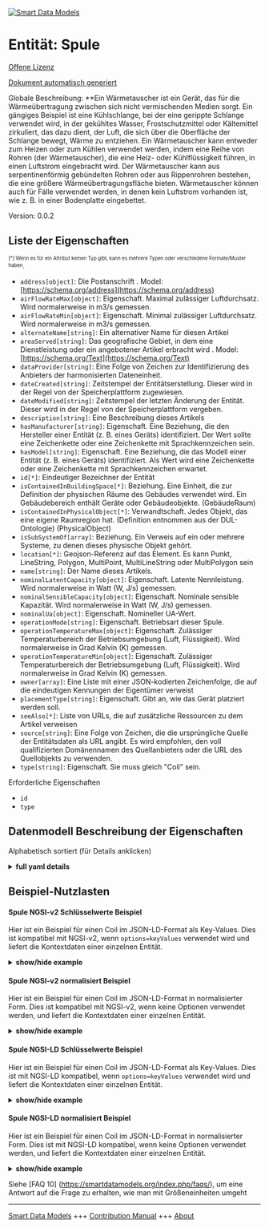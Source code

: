<!-- 10-Header -->
  
[![Smart Data Models](https://smartdatamodels.org/wp-content/uploads/2022/01/SmartDataModels_logo.png "Logo")](https://smartdatamodels.org)  

Entität: Spule  
==============
<!-- /10-Header -->
  
<!-- 15-License -->
  

[Offene Lizenz](https://github.com/smart-data-models//dataModel.S4BLDG/blob/master/Coil/LICENSE.md)  

[Dokument automatisch generiert](https://docs.google.com/presentation/d/e/2PACX-1vTs-Ng5dIAwkg91oTTUdt8ua7woBXhPnwavZ0FxgR8BsAI_Ek3C5q97Nd94HS8KhP-r_quD4H0fgyt3/pub?start=false&loop=false&delayms=3000#slide=id.gb715ace035_0_60)  
<!-- /15-License -->
  
<!-- 20-Description -->
  

Globale Beschreibung: **Ein Wärmetauscher ist ein Gerät, das für die Wärmeübertragung zwischen sich nicht vermischenden Medien sorgt. Ein gängiges Beispiel ist eine Kühlschlange, bei der eine gerippte Schlange verwendet wird, in der gekühltes Wasser, Frostschutzmittel oder Kältemittel zirkuliert, das dazu dient, der Luft, die sich über die Oberfläche der Schlange bewegt, Wärme zu entziehen. Ein Wärmetauscher kann entweder zum Heizen oder zum Kühlen verwendet werden, indem eine Reihe von Rohren (der Wärmetauscher), die eine Heiz- oder Kühlflüssigkeit führen, in einen Luftstrom eingebracht wird. Der Wärmetauscher kann aus serpentinenförmig gebündelten Rohren oder aus Rippenrohren bestehen, die eine größere Wärmeübertragungsfläche bieten.  Wärmetauscher können auch für Fälle verwendet werden, in denen kein Luftstrom vorhanden ist, wie z. B. in einer Bodenplatte eingebettet.  

Version: 0.0.2  
<!-- /20-Description -->
  
<!-- 30-PropertiesList -->
  


## Liste der Eigenschaften  


<sup><sub>[*] Wenn es für ein Attribut keinen Typ gibt, kann es mehrere Typen oder verschiedene Formate/Muster haben</sub></sup>.  
- `address[object]`: Die Postanschrift  . Model: [https://schema.org/address](https://schema.org/address)
- `airFlowRateMax[object]`: Eigenschaft. Maximal zulässiger Luftdurchsatz. Wird normalerweise in m3/s gemessen.  
- `airFlowRateMin[object]`: Eigenschaft. Minimal zulässiger Luftdurchsatz. Wird normalerweise in m3/s gemessen.  
- `alternateName[string]`: Ein alternativer Name für diesen Artikel  
- `areaServed[string]`: Das geografische Gebiet, in dem eine Dienstleistung oder ein angebotener Artikel erbracht wird  . Model: [https://schema.org/Text](https://schema.org/Text)
- `dataProvider[string]`: Eine Folge von Zeichen zur Identifizierung des Anbieters der harmonisierten Dateneinheit.  
- `dateCreated[string]`: Zeitstempel der Entitätserstellung. Dieser wird in der Regel von der Speicherplattform zugewiesen.  
- `dateModified[string]`: Zeitstempel der letzten Änderung der Entität. Dieser wird in der Regel von der Speicherplattform vergeben.  
- `description[string]`: Eine Beschreibung dieses Artikels  
- `hasManufacturer[string]`: Eigenschaft. Eine Beziehung, die den Hersteller einer Entität (z. B. eines Geräts) identifiziert. Der Wert sollte eine Zeichenkette oder eine Zeichenkette mit Sprachkennzeichen sein.  
- `hasModel[string]`: Eigenschaft. Eine Beziehung, die das Modell einer Entität (z. B. eines Geräts) identifiziert. Als Wert wird eine Zeichenkette oder eine Zeichenkette mit Sprachkennzeichen erwartet.  
- `id[*]`: Eindeutiger Bezeichner der Entität  
- `isContainedInBuildingSpace[*]`: Beziehung. Eine Einheit, die zur Definition der physischen Räume des Gebäudes verwendet wird. Ein Gebäudebereich enthält Geräte oder Gebäudeobjekte. (GebäudeRaum)  
- `isContainedInPhysicalObject[*]`: Verwandtschaft. Jedes Objekt, das eine eigene Raumregion hat.  (Definition entnommen aus der DUL-Ontologie) (PhysicalObject)  
- `isSubSystemOf[array]`: Beziehung. Ein Verweis auf ein oder mehrere Systeme, zu denen dieses physische Objekt gehört.  
- `location[*]`: Geojson-Referenz auf das Element. Es kann Punkt, LineString, Polygon, MultiPoint, MultiLineString oder MultiPolygon sein  
- `name[string]`: Der Name dieses Artikels.  
- `nominalLatentCapacity[object]`: Eigenschaft. Latente Nennleistung. Wird normalerweise in Watt (W, J/s) gemessen.  
- `nominalSensibleCapacity[object]`: Eigenschaft. Nominale sensible Kapazität. Wird normalerweise in Watt (W, J/s) gemessen.  
- `nominalUa[object]`: Eigenschaft. Nomineller UA-Wert.  
- `operationMode[string]`: Eigenschaft. Betriebsart dieser Spule.  
- `operationTemperatureMax[object]`: Eigenschaft. Zulässiger Temperaturbereich der Betriebsumgebung (Luft, Flüssigkeit). Wird normalerweise in Grad Kelvin (K) gemessen.  
- `operationTemperatureMin[object]`: Eigenschaft. Zulässiger Temperaturbereich der Betriebsumgebung (Luft, Flüssigkeit). Wird normalerweise in Grad Kelvin (K) gemessen.  
- `owner[array]`: Eine Liste mit einer JSON-kodierten Zeichenfolge, die auf die eindeutigen Kennungen der Eigentümer verweist  
- `placementType[string]`: Eigenschaft. Gibt an, wie das Gerät platziert werden soll.  
- `seeAlso[*]`: Liste von URLs, die auf zusätzliche Ressourcen zu dem Artikel verweisen  
- `source[string]`: Eine Folge von Zeichen, die die ursprüngliche Quelle der Entitätsdaten als URL angibt. Es wird empfohlen, den voll qualifizierten Domänennamen des Quellanbieters oder die URL des Quellobjekts zu verwenden.  
- `type[string]`: Eigenschaft. Sie muss gleich "Coil" sein.  
<!-- /30-PropertiesList -->
  
<!-- 35-RequiredProperties -->
  

Erforderliche Eigenschaften  
- `id`  
- `type`  
<!-- /35-RequiredProperties -->
  
<!-- 40-RequiredProperties -->
  
<!-- /40-RequiredProperties -->
  
<!-- 50-DataModelHeader -->
  

## Datenmodell Beschreibung der Eigenschaften  

Alphabetisch sortiert (für Details anklicken)  
<!-- /50-DataModelHeader -->
  
<!-- 60-ModelYaml -->
  
<details><summary><strong>full yaml details</strong></summary>    

```yaml  
Coil:    
  description: 'A coil is a device used to provide heat transfer between non-mixing media. A common example is a cooling coil, which utilizes a finned coil in which circulates chilled water, antifreeze, or refrigerant that is used to remove heat from air moving across the surface of the coil. A coil may be used either for heating or cooling purposes by placing a series of tubes (the coil) carrying a heating or cooling fluid into an airstream. The coil may be constructed from tubes bundled in a serpentine form or from finned tubes that give a extended heat transfer surface.  Coils may also be used for non-airflow cases such as embedded in a floor slab.'    
  properties:    
    address:    
      description: The mailing address    
      properties:    
        addressCountry:    
          description: 'Property. The country. For example, Spain. Model:''https://schema.org/addressCountry'''    
          type: string    
        addressLocality:    
          description: 'Property. The locality in which the street address is, and which is in the region. Model:''https://schema.org/addressLocality'''    
          type: string    
        addressRegion:    
          description: 'Property. The region in which the locality is, and which is in the country. Model:''https://schema.org/addressRegion'''    
          type: string    
        district:    
          description: 'A district is a type of administrative division that, in some countries, is managed by the local government.'    
          type: string    
        postOfficeBoxNumber:    
          description: 'Property. The post office box number for PO box addresses. For example, 03578. Model:''https://schema.org/postOfficeBoxNumber'''    
          type: string    
        postalCode:    
          description: 'Property. The postal code. For example, 24004. Model:''https://schema.org/https://schema.org/postalCode'''    
          type: string    
        streetAddress:    
          description: 'Property. The street address. Model:''https://schema.org/streetAddress'''    
          type: string    
        streetNr:    
          description: Number identifying a specific property on a public street.    
          type: string    
      type: object    
      x-ngsi:    
        model: https://schema.org/address    
        type: Property    
    airFlowRateMax:    
      $id: https://smart-data-models.github.com/dataModel.SAREF/Measurement    
      derivedFrom: "https://saref.etsi.org/core/v3.1.1/#saref:Measurement"    
      description: Property. Maximum allowable air flow rate. Usually measured in m3/s.    
      license: https://opensource.org/licenses/BSD-3-Clause    
      properties: &coil_-_properties_-_airflowratemin_-_properties    
        observedAt:    
          description: Property. A relationship stating the timestamp of an entity (e.g. a measurement).    
          format: date-time    
          type: string    
        unitCode:    
          description: Property. A relationship identifying the unit of measure used for a certain entity.    
          type: string    
        value:    
          description: 'Property. A relationship defining the value of a certain property, e.g., energy or power. Note that, even if numeric values are expected to enable reasoning, measurement values could use other datatypes.'    
          type: number    
      title: Smart data models - Measurement schema    
      type: object    
      x-ngsi:    
        type: Property    
    airFlowRateMin:    
      $id: https://smart-data-models.github.com/dataModel.SAREF/Measurement    
      derivedFrom: "https://saref.etsi.org/core/v3.1.1/#saref:Measurement"    
      description: Property. Minimum allowable air flow rate. Usually measured in m3/s.    
      license: https://opensource.org/licenses/BSD-3-Clause    
      properties: *coil_-_properties_-_airflowratemin_-_properties    
      title: Smart data models - Measurement schema    
      type: object    
      x-ngsi:    
        type: Property    
    alternateName:    
      description: An alternative name for this item    
      type: string    
      x-ngsi:    
        type: Property    
    areaServed:    
      description: The geographic area where a service or offered item is provided    
      type: string    
      x-ngsi:    
        model: https://schema.org/Text    
        type: Property    
    dataProvider:    
      description: A sequence of characters identifying the provider of the harmonised data entity.    
      type: string    
      x-ngsi:    
        type: Property    
    dateCreated:    
      description: Entity creation timestamp. This will usually be allocated by the storage platform.    
      format: date-time    
      type: string    
      x-ngsi:    
        type: Property    
    dateModified:    
      description: Timestamp of the last modification of the entity. This will usually be allocated by the storage platform.    
      format: date-time    
      type: string    
      x-ngsi:    
        type: Property    
    description:    
      description: A description of this item    
      type: string    
      x-ngsi:    
        type: Property    
    hasManufacturer:    
      description: 'Property. A relationship identifying the manufacturer of an entity (e.g., device). The value is expected to be a string or a string with language tag.'    
      type: string    
      x-ngsi:    
        type: Property    
    hasModel:    
      description: 'Property. A relationship identifying the model of an entity (e.g., device). The value is expected to be a string or a string with language tag.'    
      type: string    
      x-ngsi:    
        type: Property    
    id:    
      anyOf: &coil_-_properties_-_iscontainedinbuildingspace_-_anyof    
        - description: Property. Identifier format of any NGSI entity    
          maxLength: 256    
          minLength: 1    
          pattern: ^[\w\-\.\{\}\$\+\*\[\]`|~^@!,:\\]+$    
          type: string    
        - description: Property. Identifier format of any NGSI entity    
          format: uri    
          type: string    
      description: Unique identifier of the entity    
      x-ngsi:    
        type: Property    
    isContainedInBuildingSpace:    
      anyOf: *coil_-_properties_-_iscontainedinbuildingspace_-_anyof    
      description: Relationship. An entity used to define the physical spaces of the building. A building space contains devices or building objects. (BuildingSpace)    
      x-ngsi:    
        type: Property    
    isContainedInPhysicalObject:    
      anyOf: *coil_-_properties_-_iscontainedinbuildingspace_-_anyof    
      description: Relationship. Any Object that has a proper space region.  (Definition extracted from DUL ontology) (PhysicalObject)    
      x-ngsi:    
        type: Property    
    isSubSystemOf:    
      description: Relationship. A reference to a system(s) that this Physical Object is part of.    
      items:    
        anyOf: *coil_-_properties_-_iscontainedinbuildingspace_-_anyof    
        description: Property. Unique identifier of the entity    
      type: array    
      x-ngsi:    
        type: Relationship    
    location:    
      description: 'Geojson reference to the item. It can be Point, LineString, Polygon, MultiPoint, MultiLineString or MultiPolygon'    
      oneOf:    
        - description: GeoProperty. Geojson reference to the item. Point    
          properties:    
            bbox:    
              items:    
                type: number    
              minItems: 4    
              type: array    
            coordinates:    
              items:    
                type: number    
              minItems: 2    
              type: array    
            type:    
              enum:    
                - Point    
              type: string    
          required:    
            - type    
            - coordinates    
          title: GeoJSON Point    
          type: object    
        - description: GeoProperty. Geojson reference to the item. LineString    
          properties:    
            bbox:    
              items:    
                type: number    
              minItems: 4    
              type: array    
            coordinates:    
              items:    
                items:    
                  type: number    
                minItems: 2    
                type: array    
              minItems: 2    
              type: array    
            type:    
              enum:    
                - LineString    
              type: string    
          required:    
            - type    
            - coordinates    
          title: GeoJSON LineString    
          type: object    
        - description: GeoProperty. Geojson reference to the item. Polygon    
          properties:    
            bbox:    
              items:    
                type: number    
              minItems: 4    
              type: array    
            coordinates:    
              items:    
                items:    
                  items:    
                    type: number    
                  minItems: 2    
                  type: array    
                minItems: 4    
                type: array    
              type: array    
            type:    
              enum:    
                - Polygon    
              type: string    
          required:    
            - type    
            - coordinates    
          title: GeoJSON Polygon    
          type: object    
        - description: GeoProperty. Geojson reference to the item. MultiPoint    
          properties:    
            bbox:    
              items:    
                type: number    
              minItems: 4    
              type: array    
            coordinates:    
              items:    
                items:    
                  type: number    
                minItems: 2    
                type: array    
              type: array    
            type:    
              enum:    
                - MultiPoint    
              type: string    
          required:    
            - type    
            - coordinates    
          title: GeoJSON MultiPoint    
          type: object    
        - description: GeoProperty. Geojson reference to the item. MultiLineString    
          properties:    
            bbox:    
              items:    
                type: number    
              minItems: 4    
              type: array    
            coordinates:    
              items:    
                items:    
                  items:    
                    type: number    
                  minItems: 2    
                  type: array    
                minItems: 2    
                type: array    
              type: array    
            type:    
              enum:    
                - MultiLineString    
              type: string    
          required:    
            - type    
            - coordinates    
          title: GeoJSON MultiLineString    
          type: object    
        - description: GeoProperty. Geojson reference to the item. MultiLineString    
          properties:    
            bbox:    
              items:    
                type: number    
              minItems: 4    
              type: array    
            coordinates:    
              items:    
                items:    
                  items:    
                    items:    
                      type: number    
                    minItems: 2    
                    type: array    
                  minItems: 4    
                  type: array    
                type: array    
              type: array    
            type:    
              enum:    
                - MultiPolygon    
              type: string    
          required:    
            - type    
            - coordinates    
          title: GeoJSON MultiPolygon    
          type: object    
      x-ngsi:    
        type: GeoProperty    
    name:    
      description: The name of this item.    
      type: string    
      x-ngsi:    
        type: Property    
    nominalLatentCapacity:    
      $id: https://smart-data-models.github.com/dataModel.SAREF/Measurement    
      derivedFrom: "https://saref.etsi.org/core/v3.1.1/#saref:Measurement"    
      description: 'Property. Nominal latent capacity. Usually measured in Watts (W, J/s).'    
      license: https://opensource.org/licenses/BSD-3-Clause    
      properties: *coil_-_properties_-_airflowratemin_-_properties    
      title: Smart data models - Measurement schema    
      type: object    
      x-ngsi:    
        type: Property    
    nominalSensibleCapacity:    
      $id: https://smart-data-models.github.com/dataModel.SAREF/Measurement    
      derivedFrom: "https://saref.etsi.org/core/v3.1.1/#saref:Measurement"    
      description: 'Property. Nominal sensible capacity. Usually measured in Watts (W, J/s).'    
      license: https://opensource.org/licenses/BSD-3-Clause    
      properties: *coil_-_properties_-_airflowratemin_-_properties    
      title: Smart data models - Measurement schema    
      type: object    
      x-ngsi:    
        type: Property    
    nominalUa:    
      $id: https://smart-data-models.github.com/dataModel.SAREF/Measurement    
      derivedFrom: "https://saref.etsi.org/core/v3.1.1/#saref:Measurement"    
      description: Property. Nominal UA value.    
      license: https://opensource.org/licenses/BSD-3-Clause    
      properties: *coil_-_properties_-_airflowratemin_-_properties    
      title: Smart data models - Measurement schema    
      type: object    
      x-ngsi:    
        type: Property    
    operationMode:    
      description: Property. Operation mode of this coil.    
      enum:    
        - cooling    
        - heating    
      type: string    
      x-ngsi:    
        type: Property    
    operationTemperatureMax:    
      $id: https://smart-data-models.github.com/dataModel.SAREF/Measurement    
      derivedFrom: "https://saref.etsi.org/core/v3.1.1/#saref:Measurement"    
      description: 'Property. Allowable operation ambient (air, fluid) temperature range. Usually measured in degrees Kelvin (K).'    
      license: https://opensource.org/licenses/BSD-3-Clause    
      properties: *coil_-_properties_-_airflowratemin_-_properties    
      title: Smart data models - Measurement schema    
      type: object    
      x-ngsi:    
        type: Property    
    operationTemperatureMin:    
      $id: https://smart-data-models.github.com/dataModel.SAREF/Measurement    
      derivedFrom: "https://saref.etsi.org/core/v3.1.1/#saref:Measurement"    
      description: 'Property. Allowable operation ambient (air, fluid) temperature range. Usually measured in degrees Kelvin (K).'    
      license: https://opensource.org/licenses/BSD-3-Clause    
      properties: *coil_-_properties_-_airflowratemin_-_properties    
      title: Smart data models - Measurement schema    
      type: object    
      x-ngsi:    
        type: Property    
    owner:    
      description: A List containing a JSON encoded sequence of characters referencing the unique Ids of the owner(s)    
      items:    
        anyOf: *coil_-_properties_-_iscontainedinbuildingspace_-_anyof    
        description: Property. Unique identifier of the entity    
      type: array    
      x-ngsi:    
        type: Property    
    placementType:    
      description: Property. Indicates how the device is designed to be placed.    
      type: string    
      x-ngsi:    
        type: Property    
    seeAlso:    
      description: list of uri pointing to additional resources about the item    
      oneOf:    
        - items:    
            format: uri    
            type: string    
          minItems: 1    
          type: array    
        - format: uri    
          type: string    
      x-ngsi:    
        type: Property    
    source:    
      description: 'A sequence of characters giving the original source of the entity data as a URL. Recommended to be the fully qualified domain name of the source provider, or the URL to the source object.'    
      type: string    
      x-ngsi:    
        type: Property    
    type:    
      description: Property. It must be equal to `Coil`.    
      enum:    
        - Coil    
      type: string    
      x-ngsi:    
        type: Property    
  required:    
    - id    
    - type    
  type: object    
  x-derived-from: "https://saref.etsi.org/saref4bldg/v1.1.2/#s4bldg:Coil"    
  x-disclaimer: 'Redistribution and use in source and binary forms, with or without modification, are permitted  provided that the license conditions are met. Copyleft (c) 2022 Contributors to Smart Data Models Program'    
  x-license-url: https://github.com/smart-data-models/dataModel.S4BLDG/blob/master/Coil/LICENSE.md    
  x-model-schema: https://smart-data-models.github.com/dataModel.SAREF4BLDG/Coil/schema.json    
  x-model-tags: SAREF Coil    
  x-version: 0.0.2    
```  
</details>    
<!-- /60-ModelYaml -->
  
<!-- 70-MiddleNotes -->
  
<!-- /70-MiddleNotes -->
  
<!-- 80-Examples -->
  

## Beispiel-Nutzlasten  

#### Spule NGSI-v2 Schlüsselwerte Beispiel  

Hier ist ein Beispiel für einen Coil im JSON-LD-Format als Key-Values. Dies ist kompatibel mit NGSI-v2, wenn `options=keyValues` verwendet wird und liefert die Kontextdaten einer einzelnen Entität.  
<details><summary><strong>show/hide example</strong></summary>    

```json  

{  
  "id": "urn:ngsi-ld:Coil:180d0665-9242-42c6-b336-d7edcf8fc3b5",  
  "type": "Coil",  
  "airFlowRateMax": 0.22332143818011307,  
  "airFlowRateMin": 0.6369516028350278,  
  "nominalLatentCapacity": 0.9394595315602638,  
  "nominalSensibleCapacity": {  
    "type": 0.8014808985276609,  
    "nominalUa": 0.3738979404823001,  
    "operationMode": "cooling",  
    "operationTemperatureMax": 0.7510713399220631,  
    "operationTemperatureMin": 0.8674252304724047,  
    "placementType": "Money Market Account",  
    "isContainedInBuildingSpace": "urn:ngsi-ld:BuildingSpace:c562a0a7-6355-46a0-a528-ebeea1b5af39",  
    "isContainedInPhysicalObject": "urn:ngsi-ld:PhysicalObject:7d4df444-5662-45c4-81e8-28dd9e2ab52e",  
    "isSubSystemOf": [  
      "urn:ngsi-ld:System:98486c90-52da-48cf-af50-69449370e3b9",  
      "urn:ngsi-ld:System:afe412c8-8366-4eb1-b834-dc68c1e3d828",  
      "urn:ngsi-ld:System:b851de9e-48bd-4363-9d01-b17ab9469aea"  
    ],  
    "hasManufacturer": "Coil Company Inc.",  
    "hasModel": "Coil 0.1.2",  
    "dateCreated": "2023-01-25T23:02:47Z",  
    "dateModified": "2023-01-26T14:02:17Z",  
    "source": "Import",  
    "name": "Coil",  
    "alternateName": "Coil type 2",  
    "description": "Coil of limited Coil types",  
    "dataProvider": "IFC file"  
  }  
```  
</details>  

#### Spule NGSI-v2 normalisiert Beispiel  

Hier ist ein Beispiel für einen Coil im JSON-LD-Format in normalisierter Form. Dies ist kompatibel mit NGSI-v2, wenn keine Optionen verwendet werden, und liefert die Kontextdaten einer einzelnen Entität.  
<details><summary><strong>show/hide example</strong></summary>    

```json  

{  
  "id": "urn:ngsi-ld:Coil:13d40aef-8b95-4cb2-af1e-483e4c874941",  
  "type": "Coil",  
  "airFlowRateMax": {  
    "type": "Measurement",  
    "value": 0.6477373611080879  
  },  
  "airFlowRateMin": {  
    "type": "Measurement",  
    "value": 0.1367768463223733  
  },  
  "nominalLatentCapacity": {  
    "type": "Measurement",  
    "value": 0.6823953079495582  
  },  
  "nominalSensibleCapacity": {  
    "type": "Measurement",  
    "value": 0.9661532549311025  
  },  
  "nominalUa": {  
    "type": "Measurement",  
    "value": 0.5711236580496344  
  },  
  "operationMode": {  
    "type": "CoilOperationMode",  
    "value": "cooling"  
  },  
  "operationTemperatureMax": {  
    "type": "Measurement",  
    "value": 0.5575891151602635  
  },  
  "operationTemperatureMin": {  
    "type": "Measurement",  
    "value": 0.8396275897283132  
  },  
  "placementType": {  
    "type": "Text",  
    "value": "Buckinghamshire"  
  },  
  "isContainedInBuildingSpace": {  
    "type": "Relationship",  
    "value": "urn:ngsi-ld:BuildingSpace:1070b255-7508-4019-ba0a-1ce8a03cf3b1"  
  },  
  "isContainedInPhysicalObject": {  
    "type": "Relationship",  
    "value": "urn:ngsi-ld:PhysicalObject:cef12274-adeb-41a5-aec1-8e254593bb26"  
  },  
  "isSubSystemOf": {  
    "type": "array",  
    "value": [  
      {  
        "type": "Relationship",  
        "value": "urn:ngsi-ld:System:65b917e6-ec39-4e2e-bce1-a52a52c176bc"  
      },  
      {  
        "type": "Relationship",  
        "value": "urn:ngsi-ld:System:61834f7f-655f-47f1-828c-755a25e7b026"  
      },  
      {  
        "type": "Relationship",  
        "value": "urn:ngsi-ld:System:ab77fbe9-a323-477c-81bf-a9923abdf8ea"  
      }  
    ]  
  },  
  "hasManufacturer": {  
    "type": "Text",  
    "value": "Coil Company Inc."  
  },  
  "hasModel": {  
    "type": "Text",  
    "value": "Coil 0.1.2"  
  },  
  "dateCreated": {  
    "type": "DateTime",  
    "value": "2023-01-26T04:03:32.1629228+01:00"  
  },  
  "dateModified": {  
    "type": "DateTime",  
    "value": "2023-01-25T16:59:28.4436033+01:00"  
  },  
  "source": {  
    "type": "Text",  
    "value": "Import"  
  },  
  "name": {  
    "type": "Text",  
    "value": "Coil"  
  },  
  "alternateName": {  
    "type": "Text",  
    "value": "Coil type 2"  
  },  
  "description": {  
    "type": "Text",  
    "value": "Coil of limited Coil types"  
  },  
  "dataProvider": {  
    "type": "Text",  
    "value": "IFC file"  
  }  
}  
```  
</details>  

#### Spule NGSI-LD Schlüsselwerte Beispiel  

Hier ist ein Beispiel für einen Coil im JSON-LD-Format als Key-Values. Dies ist mit NGSI-LD kompatibel, wenn `options=keyValues` verwendet wird und liefert die Kontextdaten einer einzelnen Entität.  
<details><summary><strong>show/hide example</strong></summary>    

```json  

{  
  "id": "urn:ngsi-ld:Coil:180d0665-9242-42c6-b336-d7edcf8fc3b5",  
  "type": "Coil",  
  "airFlowRateMax": 0.22332143818011307,  
  "airFlowRateMin": 0.6369516028350278,  
  "nominalLatentCapacity": 0.9394595315602638,  
  "nominalSensibleCapacity": {  
    "type": 0.8014808985276609,  
    "nominalUa": 0.3738979404823001,  
    "operationMode": "cooling",  
    "operationTemperatureMax": 0.7510713399220631,  
    "operationTemperatureMin": 0.8674252304724047,  
    "placementType": "Money Market Account",  
    "isContainedInBuildingSpace": "urn:ngsi-ld:BuildingSpace:c562a0a7-6355-46a0-a528-ebeea1b5af39",  
    "isContainedInPhysicalObject": "urn:ngsi-ld:PhysicalObject:7d4df444-5662-45c4-81e8-28dd9e2ab52e",  
    "isSubSystemOf": [  
      "urn:ngsi-ld:System:98486c90-52da-48cf-af50-69449370e3b9",  
      "urn:ngsi-ld:System:afe412c8-8366-4eb1-b834-dc68c1e3d828",  
      "urn:ngsi-ld:System:b851de9e-48bd-4363-9d01-b17ab9469aea"  
    ],  
    "hasManufacturer": "Coil Company Inc.",  
    "hasModel": "Coil 0.1.2",  
    "dateCreated": "2023-01-25T23:02:47Z",  
    "dateModified": "2023-01-26T14:02:17Z",  
    "source": "Import",  
    "name": "Coil",  
    "alternateName": "Coil type 2",  
    "description": "Coil of limited Coil types",  
    "dataProvider": "IFC file",  
    "@context": [  
      "https://raw.githubusercontent.com/smart-data-models/dataModel.S4BLDG/master/context.jsonld",  
      "https://uri.etsi.org/ngsi-ld/v1/ngsi-ld-core-context.jsonld"  
    ]  
  }  
```  
</details>  

#### Spule NGSI-LD normalisiert Beispiel  

Hier ist ein Beispiel für einen Coil im JSON-LD-Format in normalisierter Form. Dies ist mit NGSI-LD kompatibel, wenn keine Optionen verwendet werden, und liefert die Kontextdaten einer einzelnen Entität.  
<details><summary><strong>show/hide example</strong></summary>    

```json  

{  
  "id": "urn:ngsi-ld:Coil:fcc6fa4b-fa43-42de-af7d-c8be6efda789",  
  "type": "Coil",  
  "airFlowRateMax": {  
    "type": "Property",  
    "unitCode": "m3/s",  
    "observedAt": "2023-01-25T22:00:31Z",  
    "value": 0.461404719601072  
  },  
  "airFlowRateMin": {  
    "type": "Property",  
    "unitCode": "m3/s",  
    "observedAt": "2023-01-26T12:18:55Z",  
    "value": 0.3100905584892091  
  },  
  "nominalLatentCapacity": {  
    "type": "Property",  
    "unitCode": "J/s",  
    "observedAt": "2023-01-25T15:57:00Z",  
    "value": 0.0859276056343462  
  },  
  "nominalSensibleCapacity": {  
    "type": "Property",  
    "unitCode": "J/s",  
    "observedAt": "2023-01-25T15:07:49Z",  
    "value": 0.9959034840230547  
  },  
  "nominalUa": {  
    "type": "Property",  
    "unitCode": "NA",  
    "observedAt": "2023-01-25T16:07:27Z",  
    "value": 0.03766746157415857  
  },  
  "operationMode": {  
    "type": "Property",  
    "value": "cooling"  
  },  
  "operationTemperatureMax": {  
    "type": "Property",  
    "unitCode": "K",  
    "observedAt": "2023-01-25T15:22:24Z",  
    "value": 0.18992025947801072  
  },  
  "operationTemperatureMin": {  
    "type": "Property",  
    "unitCode": "K",  
    "observedAt": "2023-01-26T07:51:42Z",  
    "value": 0.6342100760763256  
  },  
  "placementType": {  
    "type": "Property",  
    "value": "SQL"  
  },  
  "isContainedInBuildingSpace": {  
    "type": "Relationship",  
    "object": "urn:ngsi-ld:BuildingSpace:61d397a1-954d-40ec-a4cc-cba2c10a07ca"  
  },  
  "isContainedInPhysicalObject": {  
    "type": "Relationship",  
    "object": "urn:ngsi-ld:PhysicalObject:ee042545-32fa-4adb-97e1-5007ccabcd63"  
  },  
  "isSubSystemOf": [  
    {  
      "type": "Relationship",  
      "object": "urn:ngsi-ld:System:cab59172-6cb8-443e-94b8-b6270aaa5e60"  
    },  
    {  
      "type": "Relationship",  
      "object": "urn:ngsi-ld:System:73b9f71e-63bb-49bf-96ef-f6f4922f4245"  
    },  
    {  
      "type": "Relationship",  
      "object": "urn:ngsi-ld:System:7607ea00-30f7-4271-a0f3-c0b1755be875"  
    }  
  ],  
  "hasManufacturer": {  
    "type": "Property",  
    "value": "Coil Company Inc."  
  },  
  "hasModel": {  
    "type": "Property",  
    "value": "Coil 0.1.2"  
  },  
  "dateCreated": {  
    "type": "Property",  
    "value": "2023-01-26T04:20:07Z"  
  },  
  "dateModified": {  
    "type": "Property",  
    "value": "2023-01-25T16:46:30Z"  
  },  
  "source": {  
    "type": "Property",  
    "value": "Import"  
  },  
  "name": {  
    "type": "Property",  
    "value": "Coil"  
  },  
  "alternateName": {  
    "type": "Property",  
    "value": "Coil type 2"  
  },  
  "description": {  
    "type": "Property",  
    "value": "Coil of limited Coil types"  
  },  
  "dataProvider": {  
    "type": "Property",  
    "value": "IFC file"  
  },  
  "@context": [  
    "https://raw.githubusercontent.com/smart-data-models/dataModel.S4BLDG/master/context.jsonld",  
    "https://uri.etsi.org/ngsi-ld/v1/ngsi-ld-core-context.jsonld"  
  ]  
}  
```  
</details><!-- /80-Examples -->
  
<!-- 90-FooterNotes -->
  
<!-- /90-FooterNotes -->
  
<!-- 95-Units -->
  

Siehe [FAQ 10] (https://smartdatamodels.org/index.php/faqs/), um eine Antwort auf die Frage zu erhalten, wie man mit Größeneinheiten umgeht  
<!-- /95-Units -->
  
<!-- 97-LastFooter -->
  
---  

[Smart Data Models](https://smartdatamodels.org) +++ [Contribution Manual](https://bit.ly/contribution_manual) +++ [About](https://bit.ly/Introduction_SDM)<!-- /97-LastFooter -->
  

